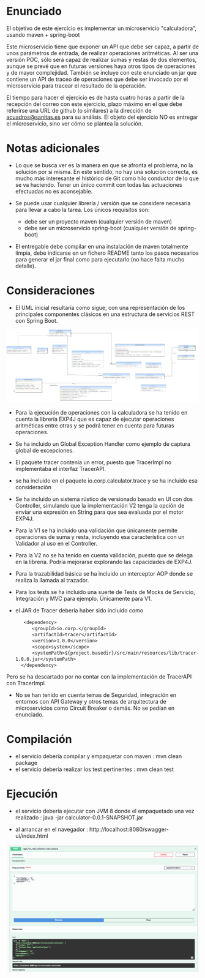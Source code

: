 Enunciado
=================

El objetivo de este ejercicio es implementar un microservicio "calculadora", usando maven + spring-boot

Este microservicio tiene que exponer un API que debe ser capaz, a partir de unos parámetros de entrada, de realizar operaciones aritméticas. Al ser una versión POC, sólo será capaz de realizar sumas y restas de dos elementos, aunque se prevé que en futuras versiones haya otros tipos de operaciones y de mayor complejidad. También se incluye con este enunciado un jar que contiene un API de traceo de operaciones que debe ser invocado por el microservicio para tracear el resultado de la operación.

El tiempo para hacer el ejercicio es de hasta cuatro horas a partir de la recepción del correo con este ejercicio, plazo máximo en el que debe referirse una URL de github (o similares) a la dirección de acuadros@sanitas.es para su análisis. El objeto del ejercicio NO es entregar el microservicio, sino ver cómo se plantea la solución.


Notas adicionales
=================

* Lo que se busca ver es la manera en que se afronta el problema, no la solución por si misma. En este sentido, no hay una solución correcta, es mucho más interesante el histórico de Git como hilo conductor de lo que se va haciendo. Tener un único commit con todas las actuaciones efectuadas no es aconsejable.

* Se puede usar cualquier librería / versión que se considere necesaria para llevar a cabo la tarea. Los únicos requisitos son:
  * debe ser un proyecto maven (cualquier versión de maven)
  * debe ser un microservicio spring-boot (cualquier versión de spring-boot)

* El entregable debe compilar en una instalación de maven totalmente limpia, debe indicarse en un fichero README tanto los pasos necesarios para generar el jar final como para ejecutarlo (no hace falta mucho detalle).


Consideraciones
=================
* El UML inicial resultaría como sigue, con una representación de los principales componentes clásicos en una estructura de servicios REST con Spring Boot.


![alt text](uml.png "UML")

* Para la ejecución de operaciones con la calculadora se ha tenido en cuenta la librería EXP4J que es capaz de ejecutar operaciones aritméticas entre otras y se podrá tener en cuenta para futuras operaciones.

* Se ha incluido un Global Exception Handler como ejemplo de captura global de excepciones.

* El paquete tracer contenía un error, puesto que TracerImpl no implementaba el interfaz TracerAPI.
 * se ha incluido en el paquete io.corp.calculator.trace y se ha incluido esa consideración

* Se ha incluido un sistema rústico de versionado basado en UI con dos Controller, simulando que la implementación V2 tenga la opción de enviar una expresión en String para que sea evaluada por el motor EXP4J.

* Para la V1 se ha incluido una validación que únicamente permite operaciones de suma y resta, incluyendo esa característica con un Validador al uso en el Controller.

* Para la V2 no se ha tenido en cuenta validación, puesto que se delega en la librería. Podría mejorarse explorando las capacidades de EXP4J.

* Para la trazabilidad básica se ha incluido un interceptor AOP donde se realiza la llamada al trazador.

* Para los tests se ha incluido una suerte de Tests de Mocks de Servicio, Integración y MVC para ejemplo. Únicamente para V1.

* el JAR de Tracer debería haber sido incluido como 

         <dependency>
			<groupId>io.corp.</groupId>
			<artifactId>tracer</artifactId>
			<version>1.0.0</version>
			<scope>system</scope>
			<systemPath>${project.basedir}/src/main/resources/lib/tracer-1.0.0.jar</systemPath>
		</dependency>

Pero se ha descartado por no contar con la implementación de TracerAPI con TracerImpl

* No se han tenido en cuenta temas de Seguridad, integración en entornos con API Gateway y otros temas de arquitectura de microservicios como Circuit Breaker o demás. No se pedían en enunciado.

Compilación
=================
* el servicio debería compilar y empaquetar con maven : mvn clean package
* el servicio debería realizar los test pertinentes : mvn clean test


Ejecución
=================
* el servicio debería ejecutar con JVM 8 donde el empaquetado una vez realizado : java -jar calculator-0.0.1-SNAPSHOT.jar 
 
* al arrancar en el navegador : http://localhost:8080/swagger-ui/index.html


 ![alt text](swagger.png "swagger")
 